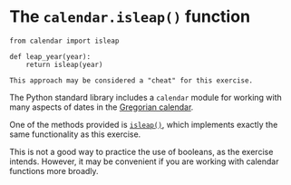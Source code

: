 # The `calendar.isleap()` function

```pythoon
from calendar import isleap

def leap_year(year):
    return isleap(year)
```

~~~~exercism/caution
This approach may be considered a "cheat" for this exercise.
~~~~

The Python standard library includes a `calendar` module for working with many aspects of dates in the [Gregorian calendar][gregorian-calendar].

One of the methods provided is [`isleap()`][isleap], which implements exactly the same functionality as this exercise.

This is not a good way to practice the use of booleans, as the exercise intends.
However, it may be convenient if you are working with calendar functions more broadly.


[isleap]: https://docs.python.org/3/library/calendar.html
[gregorian-calendar]: https://en.wikipedia.org/wiki/Gregorian_calendar
